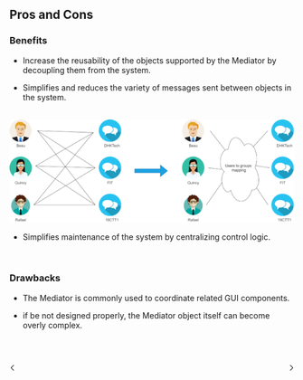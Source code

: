 ## Pros and Cons

### Benefits

- Increase the reusability of the objects supported by the Mediator by decoupling them from the system.

- Simplifies and reduces the variety of messages sent between objects in the system.

<br/>

<img src="../assets/img/04_Cons_Illustration.png"/>

<br/>

- Simplifies maintenance of the system by centralizing control logic.

<br/>

### Drawbacks

- The Mediator is commonly used to coordinate related GUI components.

- if be not designed properly, the Mediator object itself can become overly complex.


<br/>
<br/>

[<img align="left" width="2%" src="./../assets/icon/previous.png"/>](./P03_Implementation.md "Implementation")
[<img align="right" width="2%" src="./../assets/icon/next.png"/>](./P05_Real_World_Applications.md "Real World Application")